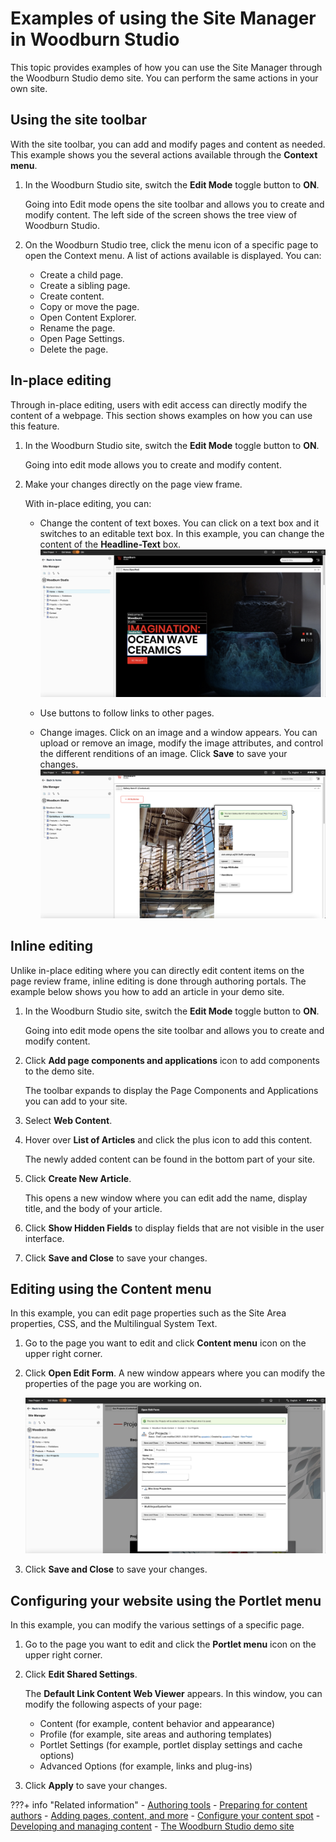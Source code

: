 # Examples of using the Site Manager in Woodburn Studio

This topic provides examples of how you can use the Site Manager through the Woodburn Studio demo site. You can perform the same actions in your own site.

## Using the site toolbar
With the site toolbar, you can add and modify pages and content as needed. This example shows you the several actions available through the **Context menu**. 

1. In the Woodburn Studio site, switch the **Edit Mode** toggle button to **ON**. 

    Going into Edit mode opens the site toolbar and allows you to create and modify content. The left side of the screen shows the tree view of Woodburn Studio.

2. On the Woodburn Studio tree, click the menu icon of a specific page to open the Context menu. A list of actions available is displayed. You can:

    - Create a child page.
    - Create a sibling page.
    - Create content.
    - Copy or move the page.
    - Open Content Explorer.
    - Rename the page.
    - Open Page Settings.
    - Delete the page. 

## In-place editing
Through in-place editing, users with edit access can directly modify the content of a webpage. This section shows examples on how you can use this feature. 

1. In the Woodburn Studio site, switch the **Edit Mode** toggle button to **ON**. 

    Going into edit mode allows you to create and modify content.

2. Make your changes directly on the page view frame.

    With in-place editing, you can:

    - Change the content of text boxes. You can click on a text box and it switches to an editable text box. In this example, you can change the content of the **Headline-Text** box.
        ![Modifying text in Woodburn Studio](../../../images/woodburn_studio_sample.png)

    - Use buttons to follow links to other pages. 

    - Change images. Click on an image and a window appears. You can upload or remove an image, modify the image attributes, and control the different renditions of an image. Click **Save** to save your changes.
        ![Uploading a new image in Woodburn Studio](../../../images/woodburn_studio_upload.png)


## Inline editing

Unlike in-place editing where you can directly edit content items on the page review frame, inline editing is done through authoring portals. The example below shows you how to add an article in your demo site. 

1. In the Woodburn Studio site, switch the **Edit Mode** toggle button to **ON**. 

    Going into edit mode opens the site toolbar and allows you to create and modify content. 

2. Click **Add page components and applications** icon to add components to the demo site. 

    The toolbar expands to display the Page Components and Applications you can add to your site. 

3. Select **Web Content**. 

4. Hover over **List of Articles** and click the plus icon to add this content.

    The newly added content can be found in the bottom part of your site.

5. Click **Create New Article**.

    This opens a new window where you can edit add the name, display title, and the body of your article. 

6. Click **Show Hidden Fields** to display fields that are not visible in the user interface.

7. Click **Save and Close** to save your changes.

## Editing using the Content menu

In this example, you can edit page properties such as the Site Area properties, CSS, and the Multilingual System Text. 

1. Go to the page you want to edit and click **Content menu** icon on the upper right corner. 

2. Click **Open Edit Form**. A new window appears where you can modify the properties of the page you are working on. 
    
    ![Open Edit Form](../../../images/woodburn_studio_open_edit_form.png)

3. Click **Save and Close** to save your changes. 

## Configuring your website using the Portlet menu

In this example, you can modify the various settings of a specific page.

1. Go to the page you want to edit and click the **Portlet menu** icon on the upper right corner.

2. Click **Edit Shared Settings**.

    The **Default Link Content Web Viewer** appears. In this window, you can modify the following aspects of your page:
    
    - Content (for example, content behavior and appearance)
    - Profile (for example, site areas and authoring templates)
    - Portlet Settings (for example, portlet display settings and cache options)
    - Advanced Options (for example, links and plug-ins)

3. Click **Apply** to save your changes.


???+ info "Related information"
    - [Authoring tools](../../../build_sites/create_sites/authoring_tools/index.md)
    - [Preparing for content authors](../../../build_sites/create_sites/site_prep_content_author/index.md)
    - [Adding pages, content, and more](../../../build_sites/create_sites/adding_pages_content_more/index.md)
    - [Configure your content spot](../../../build_sites/create_sites/content_spot/index.md)
    - [Developing and managing content](../../../build_sites/create_sites/developing_managing_content/index.md)
    - [The Woodburn Studio demo site](../../../build_sites/woodburn_studio/index.md)
    

